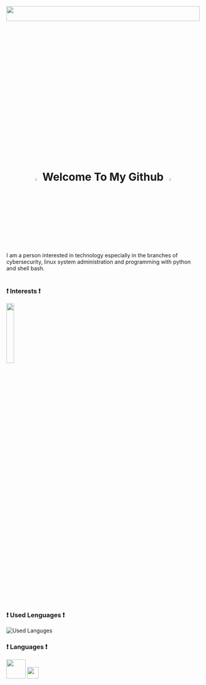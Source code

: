 <p align="center"><img width="100%" height="10%" src="https://www.bu.edu/hic/files/2021/04/ai-top-banner.jpeg"></p>
<h1 align="center">
  <img src="https://cdn.pixabay.com/photo/2017/06/25/03/07/trim-2439529_1280.png" width="4%">
    <b>Welcome To My Github</b>
  <img src="https://cdn.pixabay.com/photo/2017/06/25/03/07/trim-2439529_1280.png" width="4%">
</h1>
<br>
<article>
  I am a person interested in technology especially in the branches of cybersecurity, linux system administration and programming with python and shell bash.</article>
<br>

### ❗ Interests ❗
<a href="https://www.debian.org/index.es.html"><img src="https://www.vectorlogo.zone/logos/debian/debian-ar21.svg" height="20%" width="20%"></a>

### ❗ Used Lenguages ❗
![Used Languges](https://github-readme-stats.vercel.app/api/top-langs/?username=argon3x&theme=react&layout=compact)

### ❗ Languages ❗
<a href="#"><img height="50" src="https://www.vectorlogo.zone/logos/python/python-ar21.svg"></a>
<a href="#"><img height="30" src="https://www.vectorlogo.zone/logos/gnu_bash/gnu_bash-official.svg"></a>
